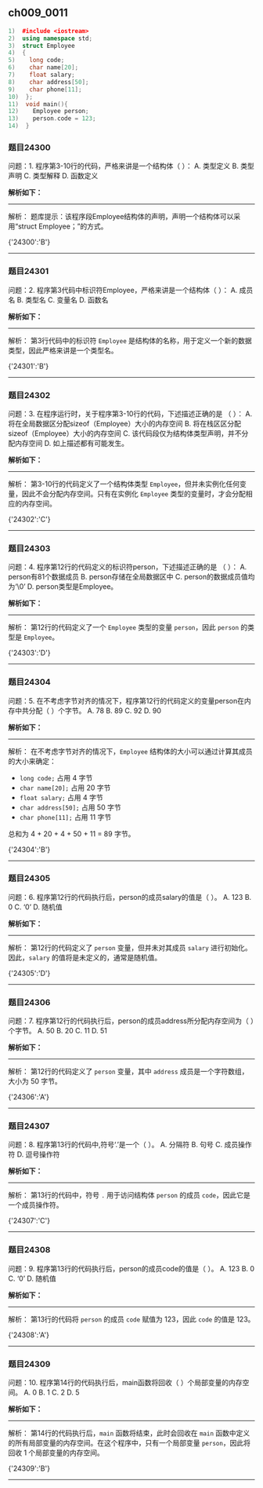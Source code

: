 ## ch009_0011
``` c++
1)  #include <iostream>
2)  using namespace std;
3)  struct Employee  
4)  {
5)    long code;
6)    char name[20];
7)    float salary;
8)    char address[50];
9)    char phone[11];
10)  };
11)  void main(){
12)    Employee person;   
13)    person.code = 123;
14)  }

```
### 题目24300
问题：1.  程序第3-10行的代码，严格来讲是一个结构体（    ）：
A.  类型定义
B.  类型声明
C.  类型解释
D.  函数定义


**解析如下：**

------

解析：
题库提示：该程序段Employee结构体的声明，声明一个结构体可以采用“struct Employee；”的方式。

{'24300':'B'}

------

### 题目24301
问题：2.  程序第3代码中标识符Employee，严格来讲是一个结构体（    ）：
A.  成员名
B.  类型名
C.  变量名
D.  函数名


**解析如下：**

------

解析：
第3行代码中的标识符 `Employee` 是结构体的名称，用于定义一个新的数据类型，因此严格来讲是一个类型名。

{'24301':'B'}

------

### 题目24302
问题：3.  在程序运行时，关于程序第3-10行的代码，下述描述正确的是 （    ）：
A.  将在全局数据区分配sizeof（Employee）大小的内存空间
B.  将在栈区区分配sizeof（Employee）大小的内存空间
C.  该代码段仅为结构体类型声明，并不分配内存空间
D.  如上描述都有可能发生。


**解析如下：**

------

解析：
第3-10行的代码定义了一个结构体类型 `Employee`，但并未实例化任何变量，因此不会分配内存空间。只有在实例化 `Employee` 类型的变量时，才会分配相应的内存空间。

{'24302':'C'}

------

### 题目24303
问题：4.  程序第12行的代码定义的标识符person，下述描述正确的是 （    ）：
A.  person有81个数据成员
B.  person存储在全局数据区中
C.  person的数据成员值均为‘\\0’
D.  person类型是Employee。


**解析如下：**

------

解析：
第12行的代码定义了一个 `Employee` 类型的变量 `person`，因此 `person` 的类型是 `Employee`。

{'24303':'D'}

------

### 题目24304
问题：5.  在不考虑字节对齐的情况下，程序第12行的代码定义的变量person在内存中共分配（    ）个字节。
A.  78
B.  89
C.  92
D.  90


**解析如下：**

------

解析：
在不考虑字节对齐的情况下，`Employee` 结构体的大小可以通过计算其成员的大小来确定：
- `long code;` 占用 4 字节
- `char name[20];` 占用 20 字节
- `float salary;` 占用 4 字节
- `char address[50];` 占用 50 字节
- `char phone[11];` 占用 11 字节

总和为 4 + 20 + 4 + 50 + 11 = 89 字节。

{'24304':'B'}

------

### 题目24305
问题：6.  程序第12行的代码执行后，person的成员salary的值是（    ）。
A.  123
B.  0
C.  ‘0’
D.  随机值


**解析如下：**

------

解析：
第12行的代码定义了 `person` 变量，但并未对其成员 `salary` 进行初始化。因此，`salary` 的值将是未定义的，通常是随机值。

{'24305':'D'}

------

### 题目24306
问题：7.  程序第12行的代码执行后，person的成员address所分配内存空间为（    ）个字节。
A.  50
B.  20
C.  11
D.  51


**解析如下：**

------

解析：
第12行的代码定义了 `person` 变量，其中 `address` 成员是一个字符数组，大小为 50 字节。

{'24306':'A'}

------

### 题目24307
问题：8.  程序第13行的代码中,符号‘.’是一个（    ）。
A.  分隔符
B.  句号
C.  成员操作符
D.  逗号操作符


**解析如下：**

------

解析：
第13行的代码中，符号 `.` 用于访问结构体 `person` 的成员 `code`，因此它是一个成员操作符。

{'24307':'C'}

------

### 题目24308
问题：9.  程序第13行的代码执行后，person的成员code的值是（    ）。
A.  123
B.  0
C.  ‘0’
D.  随机值


**解析如下：**

------

解析：
第13行的代码将 `person` 的成员 `code` 赋值为 123，因此 `code` 的值是 123。

{'24308':'A'}

------

### 题目24309
问题：10.  程序第14行的代码执行后，main函数将回收（    ）个局部变量的内存空间。
A.  0
B.  1
C.  2
D.  5


**解析如下：**

------

解析：
第14行的代码执行后，`main` 函数将结束，此时会回收在 `main` 函数中定义的所有局部变量的内存空间。在这个程序中，只有一个局部变量 `person`，因此将回收 1 个局部变量的内存空间。

{'24309':'B'}

------

